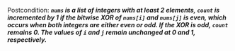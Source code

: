 Postcondition: ***`nums` is a list of integers with at least 2 elements, `count` is incremented by 1 if the bitwise XOR of `nums[i]` and `nums[j]` is even, which occurs when both integers are either even or odd. If the XOR is odd, `count` remains 0. The values of `i` and `j` remain unchanged at 0 and 1, respectively.***